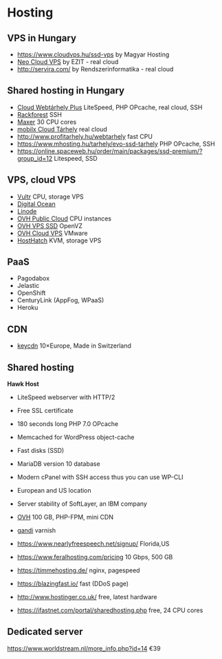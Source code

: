 # Hosting

## VPS in Hungary

- https://www.cloudvps.hu/ssd-vps by Magyar Hosting
- [Neo Cloud VPS](https://www.cloud.hu/szerver/neo-cloud-vps/) by EZIT - real cloud
- http://servira.com/ by Rendszerinformatika - real cloud

## Shared hosting in Hungary

- [Cloud Webtárhely Plus](https://client.ezit.hu/aff.php?aff=036) LiteSpeed, PHP OPcache, real cloud, SSH
- [Rackforest](http://rackforest.hu/korlatlan-tarhely/) SSH
- [Maxer](https://maxer.hu/) 30 CPU cores
- [mobilx Cloud Tárhely](http://mobilxcloud.hu/ugyfelkapu/?affid=204) real cloud
- http://www.profitarhely.hu/webtarhely fast CPU
- https://www.mhosting.hu/tarhely/evo-ssd-tarhely PHP OPcache, SSH
- https://online.spaceweb.hu/order/main/packages/ssd-premium/?group_id=12 Litespeed, SSD

## VPS, cloud VPS

- [Vultr](http://www.vultr.com/?ref=6815796) CPU, storage VPS
- [Digital Ocean](https://www.digitalocean.com/?refcode=1f29354cd6ab)
- [Linode](https://www.linode.com/?r=66de78b7ac99f79ec3a8e89a60c6c825dd107df1)
- [OVH Public Cloud](http://www.ovh.com/fr/cloud/instances/cpu.xml) CPU instances
- [OVH VPS SSD](https://www.ovh.ie/vps/vps-ssd.xml) OpenVZ
- [OVH Cloud VPS](http://www.ovh.ie/vps/vps-cloud.xml) VMware
- [HostHatch](https://portal.hosthatch.com/aff.php?aff=250) KVM, storage VPS

## PaaS

- Pagodabox
- Jelastic
- OpenShift
- CenturyLink (AppFog, WPaaS)
- Heroku

## CDN

- [keycdn](https://www.keycdn.com/?a=18666) 10×Europe, Made in Switzerland

## Shared hosting

**Hawk Host**

- LiteSpeed webserver with HTTP/2
- Free SSL certificate
- 180 seconds long PHP 7.0 OPcache
- Memcached for WordPress object-cache
- Fast disks (SSD)
- MariaDB version 10 database
- Modern cPanel with SSH access thus you can use WP-CLI
- European and US location
- Server stability of SoftLayer, an IBM company

- [OVH](https://www.ovh.ie/web-hosting/) 100 GB, PHP-FPM, mini CDN
- [gandi](https://www.gandi.net/hosting/simple) varnish
- https://www.nearlyfreespeech.net/signup/ Florida,US
- https://www.feralhosting.com/pricing 10 Gbps, 500 GB
- https://timmehosting.de/ nginx, pagespeed
- https://blazingfast.io/ fast (DDoS page)
- http://www.hostinger.co.uk/ free, latest hardware
- https://ifastnet.com/portal/sharedhosting.php free, 24 CPU cores

## Dedicated server

https://www.worldstream.nl/more_info.php?id=14 €39
